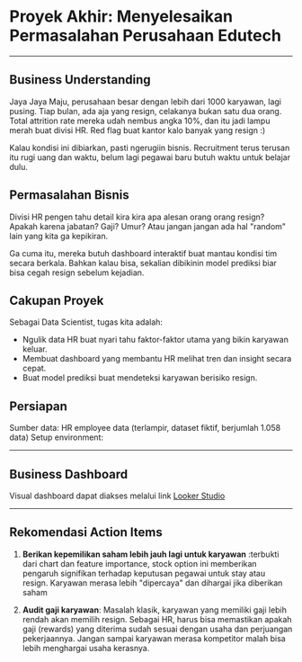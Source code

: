 # Proyek Akhir: Menyelesaikan Permasalahan Perusahaan Edutech

---

## Business Understanding
Jaya Jaya Maju, perusahaan besar dengan lebih dari 1000 karyawan, lagi pusing. Tiap bulan, ada aja yang resign, celakanya bukan satu dua orang. Total attrition rate mereka udah nembus angka 10%, dan itu jadi lampu merah buat divisi HR. Red flag buat kantor kalo banyak yang resign :)

Kalau kondisi ini dibiarkan, pasti ngerugiin bisnis. Recruitment terus terusan itu rugi uang dan waktu, belum lagi pegawai baru butuh waktu untuk belajar dulu.

## Permasalahan Bisnis
Divisi HR pengen tahu detail kira kira apa alesan orang orang resign? Apakah karena jabatan? Gaji? Umur? Atau jangan jangan ada hal "random" lain yang kita ga kepikiran.

Ga cuma itu, mereka butuh dashboard interaktif buat mantau kondisi tim secara berkala. Bahkan kalau bisa, sekalian dibikinin model prediksi biar bisa cegah resign sebelum kejadian.

## Cakupan Proyek
Sebagai Data Scientist, tugas kita adalah:

- Ngulik data HR buat nyari tahu faktor-faktor utama yang bikin karyawan keluar.
- Membuat dashboard yang membantu HR melihat tren dan insight secara cepat.
- Buat model prediksi buat mendeteksi karyawan berisiko resign.

## Persiapan
Sumber data: HR employee data (terlampir, dataset fiktif, berjumlah 1.058 data)
Setup environment: 

---

## Business Dashboard

Visual dashboard dapat diakses melalui link [Looker Studio](https://lookerstudio.google.com/reporting/7dd00bc8-5e16-42ac-9c06-4b81758f9a90)

---

## Rekomendasi Action Items

1. **Berikan kepemilikan saham lebih jauh lagi untuk karyawan** :terbukti dari chart dan feature importance, stock option ini memberikan pengaruh signifikan terhadap keputusan pegawai untuk stay atau resign. Karyawan merasa lebih "dipercaya" dan dihargai jika diberikan saham

2. **Audit gaji karyawan**: Masalah klasik, karyawan yang memiliki gaji lebih rendah akan memilih resign. Sebagai HR, harus bisa memastikan apakah gaji (rewards) yang diterima sudah sesuai dengan usaha dan perjuangan pekerjaannya. Jangan sampai karyawan merasa kompetitor malah bisa lebih menghargai usaha kerasnya.
